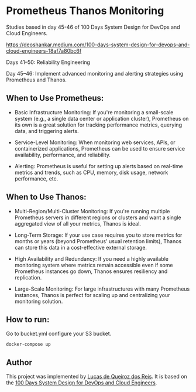 # Prometheus Thanos Monitoring

Studies based in day 45-46 of 100 Days System Design for DevOps and Cloud Engineers.

https://deoshankar.medium.com/100-days-system-design-for-devops-and-cloud-engineers-18af7a80bc6f

Days 41–50: Reliability Engineering

Day 45–46: Implement advanced monitoring and alerting strategies using Prometheus and Thanos.

## When to Use Prometheus:

* Basic Infrastructure Monitoring: If you're monitoring a small-scale system (e.g., a single data center or application cluster), Prometheus on its own is a great solution for tracking performance metrics, querying data, and triggering alerts.

* Service-Level Monitoring: When monitoring web services, APIs, or containerized applications, Prometheus can be used to ensure service availability, performance, and reliability.

* Alerting: Prometheus is useful for setting up alerts based on real-time metrics and trends, such as CPU, memory, disk usage, network performance, etc.

## When to Use Thanos:

* Multi-Region/Multi-Cluster Monitoring: If you're running multiple Prometheus servers in different regions or clusters and want a single aggregated view of all your metrics, Thanos is ideal.

* Long-Term Storage: If your use case requires you to store metrics for months or years (beyond Prometheus' usual retention limits), Thanos can  store this data in a cost-effective external storage.

* High Availability and Redundancy: If you need a highly available monitoring system where metrics remain accessible even if some Prometheus instances go down, Thanos ensures resiliency and replication.

* Large-Scale Monitoring: For large infrastructures with many Prometheus instances, Thanos is perfect for scaling up and centralizing your monitoring solution.

## How to run:
Go to bucket.yml configure your S3 bucket.
```
docker-compose up
```

## Author
This project was implemented by [Lucas de Queiroz dos Reis][2]. It is based on the [100 Days System Design for DevOps and Cloud Engineers][1].

[1]: https://deoshankar.medium.com/100-days-system-design-for-devops-and-cloud-engineers-18af7a80bc6f "Medium - Deo Shankar 100 Days"
[2]: https://www.linkedin.com/in/lucas-de-queiroz/ "LinkedIn - Lucas de Queiroz"
